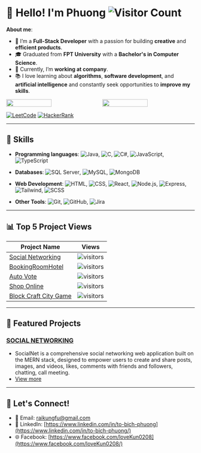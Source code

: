 # 👋 Hello! I'm **Phuong** ![Visitor Count](https://visitor-badge.laobi.icu/badge?page_id=Raikungfu.Raikungfu&left_color=gray&right_color=gray&left_text=Profile%20Viewers)

**About me**:
- 🌟 I’m a **Full-Stack Developer** with a passion for building **creative** and **efficient products**.
- 🎓 Graduated from **FPT University** with a **Bachelor's in Computer Science**.
- 🚀 Currently, I’m **working at company**.
- 📚 I love learning about **algorithms**, **software development**, and **artificial intelligence** and constantly seek opportunities to **improve my skills**.

<div style="display: flex; justify-content: space-between;">
  <img src="https://github-readme-stats.vercel.app/api/top-langs/?username=Raikungfu&theme=dark&hide=html,css,cmake&layout=compact&langs_count=5&bg_color=101010&hide_title=true" width="49%" />
  <img src="https://github-readme-stats.vercel.app/api?username=Raikungfu&show_icons=true&theme=dark" width="49%" />
</div>

<!-- 
[![LeetCode](https://leetcode.card.workers.dev/Raikungfu?theme=dark&font=baloo&border=2&border_radius=8)](https://leetcode.com/Raikungfu/)
-->

  [![LeetCode](https://img.shields.io/badge/LeetCode-Raikungfu-blue?style=for-the-badge&logo=leetcode&logoColor=white)](https://leetcode.com/Raikungfu/)
  [![HackerRank](https://img.shields.io/badge/HackerRank-Rai_Yugi-brightgreen?style=for-the-badge&logo=hackerrank&logoColor=white&color=green)](https://www.hackerrank.com/profile/Rai_Yugi)
  
---

## 🔧 Skills

- **Programming languages**: ![Java](https://img.shields.io/badge/Java-007396?style=flat-square&logo=java&logoColor=white), ![C](https://img.shields.io/badge/C-A8B9CC?style=flat-square&logo=c&logoColor=white), ![C#](https://img.shields.io/badge/C%23-239120?style=flat-square&logo=c-sharp&logoColor=white), ![JavaScript](https://img.shields.io/badge/JavaScript-F7DF1E?style=flat-square&logo=javascript&logoColor=black), ![TypeScript](https://img.shields.io/badge/TypeScript-007ACC?style=flat-square&logo=typescript&logoColor=white)

- **Databases**: ![SQL Server](https://img.shields.io/badge/SQL%20Server-CC2927?style=flat-square&logo=microsoft-sql-server&logoColor=white), ![MySQL](https://img.shields.io/badge/MySQL-4479A1?style=flat-square&logo=mysql&logoColor=white), ![MongoDB](https://img.shields.io/badge/MongoDB-47A248?style=flat-square&logo=mongodb&logoColor=white)

- **Web Development**: ![HTML](https://img.shields.io/badge/HTML5-E34F26?style=flat-square&logo=html5&logoColor=white), ![CSS](https://img.shields.io/badge/CSS3-1572B6?style=flat-square&logo=css3&logoColor=white), ![React](https://img.shields.io/badge/React-20232A?style=flat-square&logo=react&logoColor=61DAFB), ![Node.js](https://img.shields.io/badge/Node.js-43853D?style=flat-square&logo=node-dot-js&logoColor=white), ![Express](https://img.shields.io/badge/Express-000000?style=flat-square&logo=express&logoColor=white), ![Tailwind](https://img.shields.io/badge/TailwindCSS-38B2AC?style=flat-square&logo=tailwind-css&logoColor=white), ![SCSS](https://img.shields.io/badge/SCSS-CC6699?style=flat-square&logo=sass&logoColor=white)

- **Other Tools**: ![Git](https://img.shields.io/badge/Git-F05032?style=flat-square&logo=git&logoColor=white), ![GitHub](https://img.shields.io/badge/GitHub-181717?style=flat-square&logo=github&logoColor=white), ![Jira](https://img.shields.io/badge/Jira-0052CC?style=flat-square&logo=jira&logoColor=white)

---

## 📊 Top 5 Project Views

| Project Name                                               | Views                                                               |
|-----------------------------------------------------------|---------------------------------------------------------------------|
| [Social Networking](https://github.com/Raikungfu/SocialNetworking2) | ![visitors](https://visitor-badge.laobi.icu/badge?page_id=Raikungfu.SocialNetworking2) |
| [BookingRoomHotel](https://github.com/Raikungfu/BookingRoomHotel2) | ![visitors](https://visitor-badge.laobi.icu/badge?page_id=Raikungfu.BookingRoomHotel2)  |
| [Auto Vote](https://github.com/Raikungfu/auto-click-1s) | ![visitors](https://visitor-badge.laobi.icu/badge?page_id=Raikungfu.auto-click-1s)     |
| [Shop Online](https://github.com/Raikungfu/ShopOnline) | ![visitors](https://visitor-badge.laobi.icu/badge?page_id=Raikungfu.ShopOnline)        |
| [Block Craft City Game](https://github.com/Raikungfu/Block-Craft-City-Game) | ![visitors](https://visitor-badge.laobi.icu/badge?page_id=Raikungfu.Block-Craft-City-Game) |

---

## 🚀 Featured Projects

### [SOCIAL NETWORKING](https://raiyugi-socialnetworking.onrender.com)
- SocialNet is a comprehensive social networking web application built on the MERN stack,
designed to empower users to create and share posts, images, and videos, likes,
comments with friends and followers, chatting, call meeting.
- [View more](https://github.com/Raikungfu/SocialNetworking2.git)
  
---

## 💬 Let's Connect!

- 📧 Email: [raikungfu@gmail.com](raikungfu@gmail.com)
- 💼 LinkedIn: [https://www.linkedin.com/in/to-bich-phuong](https://www.linkedin.com/in/to-bich-phuong/)
- 🌐 Facebook: [https://www.facebook.com/loveKun0208](https://www.facebook.com/loveKun0208/)
